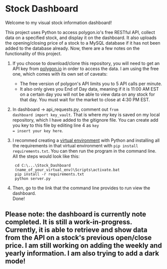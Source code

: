 # Stock Dashboard

Welcome to my visual stock information dashboard!  

<p>This project uses Python to access polygon.io's free RESTful API, collect data on a specified stock, and display it on the dashboard. It also uploads the opening/closing price of a stock to a MySQL database if it has not been added to the database already. Now, there are a few notes on the functionality of this project.</p>

1. If you choose to download/clone this repository, you will need to get an API key from [polygon.io](https://polygon.io/) in order to access the data. I am using the free one, which comes with its own set of caveats:
    - The free version of polygon's API limits you to 5 API calls per minute.
    - It also only gives you End of Day data, meaning if it is 11:00 AM EST on a certain day you will not be able to view data on any stock for that day. You must wait for the market to close at 4:30 PM EST.
2. In dashboard -> api_requests.py, comment out <code>from dashboard import key_vault</code>. That is where *my* key is saved on my local repository, which I have added to the gitignore file. You can create add you key to this file by ediiting line 4 as <code>key = insert your key here</code>.
3. I recommed creating a [virtual environment](https://docs.python.org/3/library/venv.html) with Python and installing all the requirements in that virtual environment with <code>pip install requirements.txt</code>. You can then run the program in the command line. All the steps would look like this:

        cd C:\...\Stock_Dashboard
        (name_of_your_virtual_env)\Scripts\activate.bat
        pip install -r requirements.txt
        python server.py

4. Then, go to the link that the command line provides to run view the dashboard.  
Done!  

## Please note: the dashboard is currently note completed. It is still a work-in-progress. Currently, it is able to retrieve and show data from the API on a stock's previous open/close price. I am still working on adding the weekly and yearly information. I am also trying to add a dark mode!
